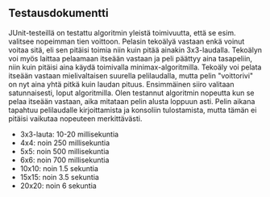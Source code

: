 ## Testausdokumentti

JUnit-testeillä on testattu algoritmin yleistä toimivuutta, että se esim. valitsee nopeimman tien voittoon. Pelasin tekoälyä vastaan enkä voinut voitaa sitä, eli sen pitäisi toimia niin kuin pitää ainakin 3x3-laudalla. Tekoälyn voi myös laittaa pelaamaan itseään vastaan ja peli päättyy aina tasapeliin, niin kuin pitäisi aina käydä toimivalla minimax-algoritmilla. Tekoäly voi pelata itseään vastaan mielivaltaisen suurella pelilaudalla, mutta pelin "voittorivi" on nyt aina yhtä pitkä kuin laudan pituus. Ensimmäinen siiro valitaan satunnaisesti, loput algoritmilla. Olen testannut algoritmin nopeutta kun se pelaa itseään vastaan, aika mitataan pelin alusta loppuun asti. Pelin aikana tapahtuu pelilaudalle kirjoittamista ja konsoliin tulostamista, mutta tämän ei pitäisi vaikutaa nopeuteen merkittävästi.

* 3x3-lauta: 10-20 millisekuntia
* 4x4: noin 250 millisekuntia
* 5x5: noin 500 millisekuntia
* 6x6: noin 700 millisekuntia
* 10x10: noin 1.5 sekuntia
* 15x15: noin 3.5 sekuntia
* 20x20: noin 6 sekuntia
